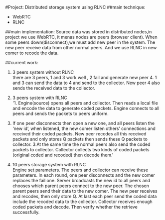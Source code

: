 #Project: Distributed storage system using RLNC
##main technique:
* WebRTC
* RLNC

##main implementation:
Source data was stored in distributed nodes,in project we use WebRTC, it menas nodes are peers (browser client). When some peers down(disconnect),we must add new peer in the system. The new peer receive data from other normal peers. And we use RLNC in new comer to recode the data. 

##current work:
1.  3 peers system without RLNC  
  there are 3 peers, 1 and 3 work well , 2 fail and generate new peer 4. 1 and 3 can send the data to 4 and send to the collector. New peer 4 also sends the received data to the collector. 
2. 3 peers system with RLNC  
'1. Engine(source) opens all peers and collector. Then reads a local file and encode the data to generate coded packets. Engine connects to all peers and sends the packets to peers uniform. 
2. If one peer disconnects then open a new one, and all peers listen the ‘new id’, when listened, the new comer listen others’ connections and received their coded packets. New peer recodes all this received packets and only stores Q packets then sends these Q packets to collector.
3.At the same time the normal peers also send the coded packets to collector. Collector collects two kinds of coded packets (original coded and recoded) then decode them.'

3. 10 peers storage system with RLNC  
    Engine set parameters. The peers and collector can receive these parameters.
		In each round, one peer disconnects and the new comer replaces the fail one. 
		Server broadcasts the new id to all peers and chooses which parent peers connect to the new peer. The chosen parent peers send their data to the new comer. The new peer receives and recodes, then only store Q. At last each peer send the coded data include the recoded data to the collector.
		Collector receives enough coded packets and decode. Then verify whether the retrieve successfully.

